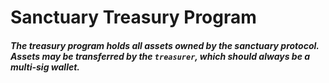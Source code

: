 # Sanctuary Treasury Program

##### The treasury program holds all assets owned by the sanctuary protocol. Assets may be transferred by the `treasurer`, which should always be a multi-sig wallet.